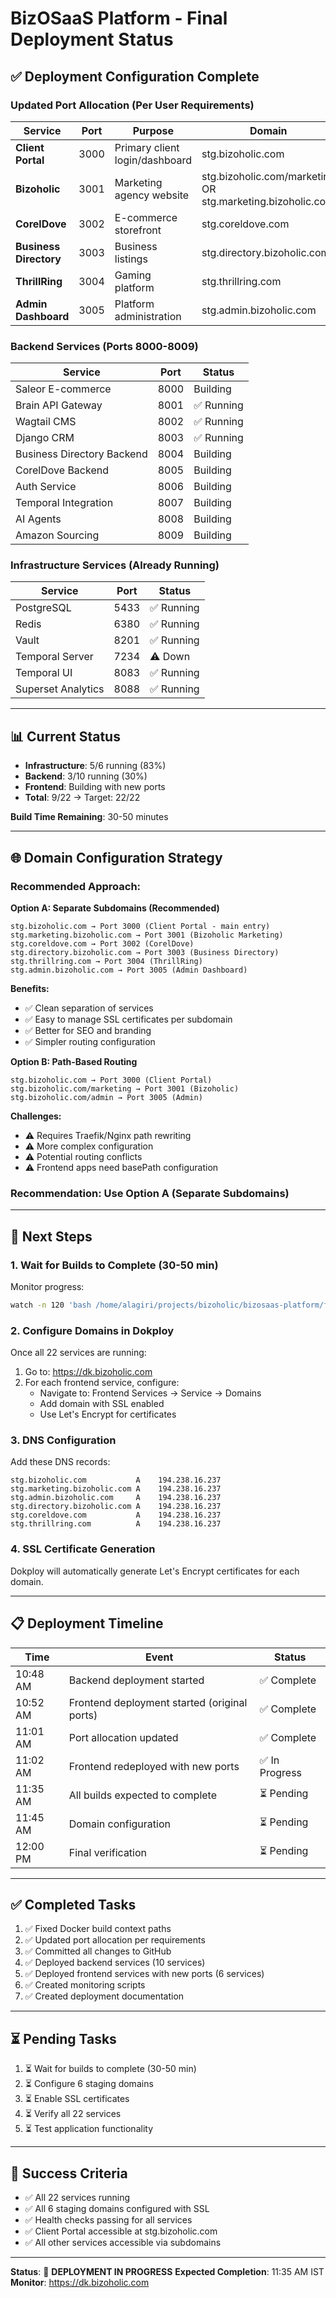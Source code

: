 # BizOSaaS Platform - Final Deployment Status

## ✅ Deployment Configuration Complete

### **Updated Port Allocation** (Per User Requirements)

| Service | Port | Purpose | Domain |
|---------|------|---------|--------|
| **Client Portal** | 3000 | Primary client login/dashboard | stg.bizoholic.com |
| **Bizoholic** | 3001 | Marketing agency website | stg.bizoholic.com/marketing OR stg.marketing.bizoholic.com |
| **CorelDove** | 3002 | E-commerce storefront | stg.coreldove.com |
| **Business Directory** | 3003 | Business listings | stg.directory.bizoholic.com |
| **ThrillRing** | 3004 | Gaming platform | stg.thrillring.com |
| **Admin Dashboard** | 3005 | Platform administration | stg.admin.bizoholic.com |

### **Backend Services** (Ports 8000-8009)

| Service | Port | Status |
|---------|------|--------|
| Saleor E-commerce | 8000 | Building |
| Brain API Gateway | 8001 | ✅ Running |
| Wagtail CMS | 8002 | ✅ Running |
| Django CRM | 8003 | ✅ Running |
| Business Directory Backend | 8004 | Building |
| CorelDove Backend | 8005 | Building |
| Auth Service | 8006 | Building |
| Temporal Integration | 8007 | Building |
| AI Agents | 8008 | Building |
| Amazon Sourcing | 8009 | Building |

### **Infrastructure Services** (Already Running)

| Service | Port | Status |
|---------|------|--------|
| PostgreSQL | 5433 | ✅ Running |
| Redis | 6380 | ✅ Running |
| Vault | 8201 | ✅ Running |
| Temporal Server | 7234 | ⚠️ Down |
| Temporal UI | 8083 | ✅ Running |
| Superset Analytics | 8088 | ✅ Running |

---

## 📊 Current Status

- **Infrastructure**: 5/6 running (83%)
- **Backend**: 3/10 running (30%)
- **Frontend**: Building with new ports
- **Total**: 9/22 → Target: 22/22

**Build Time Remaining**: 30-50 minutes

---

## 🌐 Domain Configuration Strategy

### Recommended Approach:

**Option A: Separate Subdomains (Recommended)**
```
stg.bizoholic.com → Port 3000 (Client Portal - main entry)
stg.marketing.bizoholic.com → Port 3001 (Bizoholic Marketing)
stg.coreldove.com → Port 3002 (CorelDove)
stg.directory.bizoholic.com → Port 3003 (Business Directory)
stg.thrillring.com → Port 3004 (ThrillRing)
stg.admin.bizoholic.com → Port 3005 (Admin Dashboard)
```

**Benefits:**
- ✅ Clean separation of services
- ✅ Easy to manage SSL certificates per subdomain
- ✅ Better for SEO and branding
- ✅ Simpler routing configuration

**Option B: Path-Based Routing**
```
stg.bizoholic.com → Port 3000 (Client Portal)
stg.bizoholic.com/marketing → Port 3001 (Bizoholic)
stg.bizoholic.com/admin → Port 3005 (Admin)
```

**Challenges:**
- ⚠️ Requires Traefik/Nginx path rewriting
- ⚠️ More complex configuration
- ⚠️ Potential routing conflicts
- ⚠️ Frontend apps need basePath configuration

### **Recommendation**: Use **Option A (Separate Subdomains)**

---

## 🔧 Next Steps

### 1. Wait for Builds to Complete (30-50 min)

Monitor progress:
```bash
watch -n 120 'bash /home/alagiri/projects/bizoholic/bizosaas-platform/final-verification.sh'
```

### 2. Configure Domains in Dokploy

Once all 22 services are running:

1. Go to: https://dk.bizoholic.com
2. For each frontend service, configure:
   - Navigate to: Frontend Services → Service → Domains
   - Add domain with SSL enabled
   - Use Let's Encrypt for certificates

### 3. DNS Configuration

Add these DNS records:

```
stg.bizoholic.com           A    194.238.16.237
stg.marketing.bizoholic.com A    194.238.16.237
stg.admin.bizoholic.com     A    194.238.16.237
stg.directory.bizoholic.com A    194.238.16.237
stg.coreldove.com           A    194.238.16.237
stg.thrillring.com          A    194.238.16.237
```

### 4. SSL Certificate Generation

Dokploy will automatically generate Let's Encrypt certificates for each domain.

---

## 📋 Deployment Timeline

| Time | Event | Status |
|------|-------|--------|
| 10:48 AM | Backend deployment started | ✅ Complete |
| 10:52 AM | Frontend deployment started (original ports) | ✅ Complete |
| 11:01 AM | Port allocation updated | ✅ Complete |
| 11:02 AM | Frontend redeployed with new ports | ✅ In Progress |
| 11:35 AM | All builds expected to complete | ⏳ Pending |
| 11:45 AM | Domain configuration | ⏳ Pending |
| 12:00 PM | Final verification | ⏳ Pending |

---

## ✅ Completed Tasks

1. ✅ Fixed Docker build context paths
2. ✅ Updated port allocation per requirements
3. ✅ Committed all changes to GitHub
4. ✅ Deployed backend services (10 services)
5. ✅ Deployed frontend services with new ports (6 services)
6. ✅ Created monitoring scripts
7. ✅ Created deployment documentation

---

## ⏳ Pending Tasks

1. ⏳ Wait for builds to complete (30-50 min)
2. ⏳ Configure 6 staging domains
3. ⏳ Enable SSL certificates
4. ⏳ Verify all 22 services
5. ⏳ Test application functionality

---

## 🎯 Success Criteria

- ✅ All 22 services running
- ✅ All 6 staging domains configured with SSL
- ✅ Health checks passing for all services
- ✅ Client Portal accessible at stg.bizoholic.com
- ✅ All other services accessible via subdomains

---

**Status**: 🔄 **DEPLOYMENT IN PROGRESS**
**Expected Completion**: 11:35 AM IST
**Monitor**: https://dk.bizoholic.com
